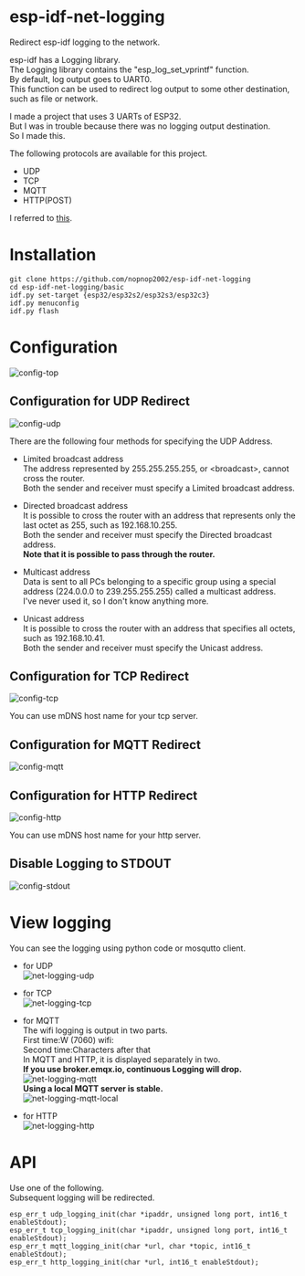 # esp-idf-net-logging
Redirect esp-idf logging to the network.


esp-idf has a Logging library.   
The Logging library contains the "esp_log_set_vprintf" function.   
By default, log output goes to UART0.    
This function can be used to redirect log output to some other destination, such as file or network.    

I made a project that uses 3 UARTs of ESP32.   
But I was in trouble because there was no logging output destination.   
So I made this.   


The following protocols are available for this project.
- UDP   
- TCP   
- MQTT   
- HTTP(POST)   

I referred to [this](https://github.com/MalteJ/embedded-esp32-component-udp_logging).


# Installation
```Shell
git clone https://github.com/nopnop2002/esp-idf-net-logging
cd esp-idf-net-logging/basic
idf.py set-target {esp32/esp32s2/esp32s3/esp32c3}
idf.py menuconfig
idf.py flash
```

# Configuration   
![config-top](https://user-images.githubusercontent.com/6020549/151915919-d6f19861-8d48-4630-aeed-aab819929dc6.jpg)

## Configuration for UDP Redirect
![config-udp](https://user-images.githubusercontent.com/6020549/151915950-87d97cee-1082-4a37-96c5-77958bee4051.jpg)

There are the following four methods for specifying the UDP Address.
- Limited broadcast address   
 The address represented by 255.255.255.255, or \<broadcast\>, cannot cross the router.   
 Both the sender and receiver must specify a Limited broadcast address.   

- Directed broadcast address   
 It is possible to cross the router with an address that represents only the last octet as 255, such as 192.168.10.255.   
 Both the sender and receiver must specify the Directed broadcast address.   
 __Note that it is possible to pass through the router.__   

- Multicast address   
 Data is sent to all PCs belonging to a specific group using a special address (224.0.0.0 to 239.255.255.255) called a multicast address.   
 I've never used it, so I don't know anything more.

- Unicast address   
 It is possible to cross the router with an address that specifies all octets, such as 192.168.10.41.   
 Both the sender and receiver must specify the Unicast address.

## Configuration for TCP Redirect
![config-tcp](https://user-images.githubusercontent.com/6020549/151915971-191f4e66-d1b4-41c0-a2d9-1822c7383bb9.jpg)

You can use mDNS host name for your tcp server.

## Configuration for MQTT Redirect
![config-mqtt](https://user-images.githubusercontent.com/6020549/182273356-08b4e983-b552-4b1a-8a30-a9708e8fb114.jpg)


## Configuration for HTTP Redirect
![config-http](https://user-images.githubusercontent.com/6020549/169649100-2a3bda0d-ae23-4f6e-b68a-afac472b9a02.jpg)

You can use mDNS host name for your http server.

## Disable Logging to STDOUT
![config-stdout](https://user-images.githubusercontent.com/6020549/197962599-ecaa9b41-b45e-4afc-a94f-9fb9c9810e08.jpg)

# View logging   
You can see the logging using python code or mosqutto client.   
- for UDP   
![net-logging-udp](https://user-images.githubusercontent.com/6020549/182273454-834cedb7-d884-4a89-823f-13e5d7a1c6b5.jpg)

- for TCP   
![net-logging-tcp](https://user-images.githubusercontent.com/6020549/182273510-92cf406b-7197-4cfe-9ff6-5421dc8eea8d.jpg)

- for MQTT   
 The wifi logging is output in two parts.   
 First time:W (7060) wifi:   
 Second time:Characters after that   
 In MQTT and HTTP, it is displayed separately in two.   
__If you use broker.emqx.io, continuous Logging will drop.__   
![net-logging-mqtt](https://user-images.githubusercontent.com/6020549/182273560-fc1931bf-71f7-4751-a57d-680312a93391.jpg)   
__Using a local MQTT server is stable.__   
![net-logging-mqtt-local](https://user-images.githubusercontent.com/6020549/182275982-63581071-c0b0-4851-a928-b5e2286b6893.jpg)

- for HTTP   
![net-logging-http](https://user-images.githubusercontent.com/6020549/182273590-26281a3c-c048-466a-9d00-764981f89b49.jpg)


# API   
Use one of the following.   
Subsequent logging will be redirected.   
```
esp_err_t udp_logging_init(char *ipaddr, unsigned long port, int16_t enableStdout);
esp_err_t tcp_logging_init(char *ipaddr, unsigned long port, int16_t enableStdout);
esp_err_t mqtt_logging_init(char *url, char *topic, int16_t enableStdout);
esp_err_t http_logging_init(char *url, int16_t enableStdout);
```
